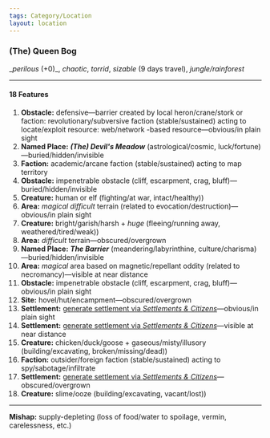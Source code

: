 ```yaml
---
tags: Category/Location
layout: location
---
```

### (The) Queen Bog

__perilous_ (+0)_, _chaotic_, _torrid_, _sizable_ (9 days travel), _jungle/rainforest_  
  

---

#### 18 Features

1. **Obstacle:** defensive—barrier created by local heron/crane/stork or faction: revolutionary/subversive faction (stable/sustained) acting to locate/exploit resource: web/network -based resource—obvious/in plain sight  
2. **Named Place:** **_(The) Devil's Meadow_** (astrological/cosmic, luck/fortune)—buried/hidden/invisible  
3. **Faction:** academic/arcane faction (stable/sustained) acting to map territory  
4. **Obstacle:** impenetrable obstacle (cliff, escarpment, crag, bluff)—buried/hidden/invisible  
5. **Creature:** human or elf (fighting/at war, intact/healthy))  
6. **Area:** _magical_ _difficult_ terrain (related to evocation/destruction)—obvious/in plain sight  
7. **Creature:** bright/garish/harsh + _huge_ (fleeing/running away, weathered/tired/weak))  
8. **Area:** _difficult_ terrain—obscured/overgrown  
9. **Named Place:** **_The Barrier_** (meandering/labyrinthine, culture/charisma)—buried/hidden/invisible  
10. **Area:** _magical_ area based on magnetic/repellant oddity (related to necromancy)—visible at near distance  
11. **Obstacle:** impenetrable obstacle (cliff, escarpment, crag, bluff)—obvious/in plain sight  
12. **Site:** hovel/hut/encampment—obscured/overgrown  
13. **Settlement:** [generate settlement via _Settlements & Citizens_](https://perchance.org/freebooters-on-the-frontier-2e-settlements-and-citizens-generator)—obvious/in plain sight  
14. **Settlement:** [generate settlement via _Settlements & Citizens_](https://perchance.org/freebooters-on-the-frontier-2e-settlements-and-citizens-generator)—visible at near distance  
15. **Creature:** chicken/duck/goose + gaseous/misty/illusory (building/excavating, broken/missing/dead))  
16. **Faction:** outsider/foreign faction (stable/sustained) acting to spy/sabotage/infiltrate  
17. **Settlement:** [generate settlement via _Settlements & Citizens_](https://perchance.org/freebooters-on-the-frontier-2e-settlements-and-citizens-generator)—obscured/overgrown  
18. **Creature:** slime/ooze (building/excavating, vacant/lost))  
  

---

  
**Mishap:** supply-depleting (loss of food/water to spoilage, vermin, carelessness, etc.)